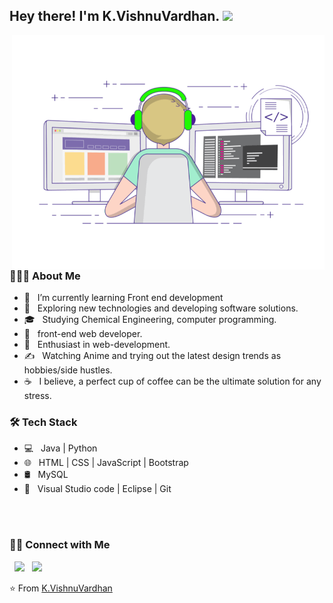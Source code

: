 <h2> Hey there! I'm K.VishnuVardhan. <img src="https://github.com/VishnuVardhanKowthalam" width="25"></h2>
<img align="right" alt="GIF" src="https://raw.githubusercontent.com/devSouvik/devSouvik/master/gif3.gif" width="500"/>

<h3> 👨🏻‍💻 About Me </h3>

- 🔭 &nbsp; I’m currently learning Front end development
- 🤔 &nbsp; Exploring new technologies and developing software solutions.
- 🎓 &nbsp; Studying Chemical Engineering, computer programming.
- 💼 &nbsp; front-end web developer.
- 🌱 &nbsp; Enthusiast in web-development.
- ✍️ &nbsp; Watching Anime and trying out the latest design trends as hobbies/side hustles.
- ☕ &nbsp; I believe, a perfect cup of coffee can be the ultimate solution for any stress. 

<h3>🛠 Tech Stack</h3>

- 💻 &nbsp;  Java | Python 
- 🌐 &nbsp; HTML | CSS | JavaScript | Bootstrap 
- 🛢 &nbsp; MySQL 
- 🔧 &nbsp; Visual Studio code | Eclipse | Git
  

<br>



</br>



<h3> 🤝🏻 Connect with Me </h3>

<p align="center">

&nbsp; <a href="https://www.linkedin.com/in/vishnu-vardhan-364ab81b4/" target="_blank" rel="noopener noreferrer"><img src="https://img.icons8.com/plasticine/100/000000/linkedin.png" width="50" /></a>
&nbsp; <a href="mailto:kvishnuvardhan2615@gmail.com" target="_blank" rel="noopener noreferrer"><img src="https://img.icons8.com/plasticine/100/000000/gmail.png"  width="50" /></a>
</p>

⭐️ From [K.VishnuVardhan](https://github.com/VishnuVardhanKowthalam)
